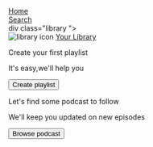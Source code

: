 <!DOCTYPE html>
<html lang="en">
<head>
    <meta charset="UTF-8">
    <meta name="viewport" content="width=device-width, initial-scale=1.0">
    <title>Spotify Clone</title>
    <link rel="stylesheet" href="https://cdnjs.cloudflare.com/ajax/libs/font-awesome/7.0.0/css/all.min.css" integrity="sha512-DxV+EoADOkOygM4IR9yXP8Sb2qwgidEmeqAEmDKIOfPRQZOWbXCzLC6vjbZyy0vPisbH2SyW27+ddLVCN+OMzQ==" crossorigin="anonymous" referrerpolicy="no-referrer" />
    <link rel="icon" href="logo.png">
    <link rel="stylesheet" href="spotifyclone.css">
</head>
<body>
    <div class="main">
        <div class="sidebar">
            <div class="nav">
                <div class="nav-option"  style="opacity: 1;">
                    <i class="fa-solid fa-house"></i>
                    <a href="#">Home</a>
                </div>
                <div class="nav-option">
                    <i class="fa-solid fa-magnifying-glass"></i>
                    <a href="#">Search</a>
                </div>
            </div>
            div class="library ">
                <div class="options">
                    <div class="lib-options nav-option" >
                    <img src="library_icon.png" alt="library icon">
                    <a href="#">Your Library</a>
                </div>
                                <div class="icons">
                    <i class="fa-solid fa-plus"></i>
                    <i class="fa-solid fa-arrow-right"></i>
                </div>
            </div>
            <div class="lib-box">
                <div class="box">
                    <p class="box-p1">Create your first playlist</p>
                    <p class="box-p2">It's easy,we'll help you</p>
                    <button class="badge">Create playlist</button>
                </div>
                 <div class="box">
                    <p class="box-p1">Let's find some podcast to follow</p>
                    <p class="box-p2">We'll keep you updated on new episodes</p>
                    <button class="badge">Browse podcast</button>
                </div>
            </div>
            </div>
        </div>
        
                
